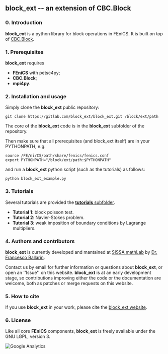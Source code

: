 ## block_ext -- an extension of CBC.Block ##

### 0. Introduction
**block_ext** is a python library for block operations in FEniCS. It is built on top of [CBC.Block](https://bitbucket.org/fenics-apps/cbc.block/). 

### 1. Prerequisites
**block_ext** requires
* **FEniCS** with petsc4py;
* **CBC.Block**;
* **mpi4py**.

### 2. Installation and usage
Simply clone the **block_ext** public repository:
```
git clone https://gitlab.com/block_ext/block_ext.git /block/ext/path
```
The core of the **block_ext** code is in the **block_ext** subfolder of the repository.

Then make sure that all prerequisites (and block_ext itself) are in your PYTHONPATH, e.g.
```
source /FE/ni/CS/path/share/fenics/fenics.conf
export PYTHONPATH="/block/ext/path:$PYTHONPATH"
```
and run a **block_ext** python script (such as the tutorials) as follows:
```
python block_ext_example.py
```

### 3. Tutorials
Several tutorials are provided the [**tutorials** subfolder](https://gitlab.com/block_ext/block_ext/tree/master/tutorials).
* **Tutorial 1**: block poisson test.
* **Tutorial 2**: Navier-Stokes problem.
* **Tutorial 3**: weak imposition of boundary conditions by Lagrange multipliers.

### 4. Authors and contributors
**block_ext** is currently developed and mantained at [SISSA mathLab](http://mathlab.sissa.it/) by [Dr. Francesco Ballarin](mailto:francesco.ballarin@sissa.it).

Contact us by email for further information or questions about **block_ext**, or open an ''Issue'' on this website. **block_ext** is at an early development stage, so contributions improving either the code or the documentation are welcome, both as patches or merge requests on this website.

### 5. How to cite
If you use **block_ext** in your work, please cite the [block_ext website](http://mathlab.sissa.it/block_ext).

### 6. License
Like all core **FEniCS** components, **block_ext** is freely available under the GNU LGPL, version 3.

![Google Analytics](https://ga-beacon.appspot.com/UA-66224794-3/block_ext/readme?pixel)
